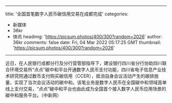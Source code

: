 
---
title: '全国首笔数字人民币碳信用交易在成都完成'
categories: 
 - 新媒体
 - 36kr
 - 快讯
headimg: 'https://picsum.photos/400/300?random=2026'
author: 36kr
comments: false
date: Fri, 04 Mar 2022 05:17:25 GMT
thumbnail: 'https://picsum.photos/400/300?random=2026'
---

<div>   
近日，在人民银行成都分行及分行营管部指导下，建设银行四川省分行协助四川联合环境交易所“点点”碳中和平台开通数字人民币支付功能，四川省电子信息产业技术研究院通过数币支付购买碳信用（CCER），抵消自身会议活动产生的碳排放量，实现了当次会议活动的碳中和。该笔业务是数字人民币在全国碳中和领域首单线上支付交易，“点点”碳中和平台也由此成为全国首个接入数字人民币应用场景的碳中和服务平台。（中新网）  
</div>
            